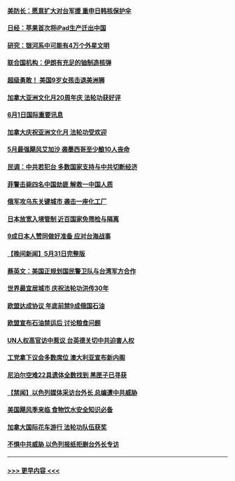 #### [美防长：愿意扩大对台军援 重申日韩核保护伞](../pages/prog202/a103444072.md?t=06012350) 
#### [日经：苹果首次将iPad生产迁出中国](../pages/prog202/a103444044.md?t=06012350) 
#### [研究：银河系中可能有4万个外星文明](../pages/prog202/a103443892.md?t=06012350) 
#### [联合国机构：伊朗有充足的铀制造核弹](../pages/prog202/a103443909.md?t=06012350) 
#### [超级勇敢！ 美国9岁女孩击退美洲狮](../pages/prog202/a103443900.md?t=06012350) 
#### [加拿大亚洲文化月20周年庆 法轮功获好评](../pages/prog202/a103443870.md?t=06012350) 
#### [6月1日国际重要讯息](../pages/prog202/a103443861.md?t=06012350) 
#### [加拿大庆祝亚洲文化月 法轮功受欢迎](../pages/prog202/a103443127.md?t=06012350) 
#### [5月最强飓风艾加沙 袭墨西哥至少酿10人丧命](../pages/prog202/a103443829.md?t=06012350) 
#### [民调：中共若犯台 多数国家支持与中共切断经济](../pages/prog202/a103443805.md?t=06012350) 
#### [菲警击毙四名中国劫匪 解救一中国人质](../pages/prog202/a103443783.md?t=06012350) 
#### [俄军攻乌东关键城市 袭击一座化工厂](../pages/prog202/a103443761.md?t=06012350) 
#### [日本放宽入境管制 近百国家免筛检与隔离](../pages/prog202/a103443636.md?t=06012350) 
#### [9成日本人赞同做好准备 应对台海战事](../pages/prog202/a103443635.md?t=06012350) 
#### [【晚间新闻】5月31日完整版](../pages/prog202/a103443598.md?t=06012350) 
#### [蔡英文：美国正规划国民警卫队与台湾军方合作](../pages/prog202/a103443545.md?t=06012350) 
#### [世界最宜居城市 庆祝法轮功洪传30年](../pages/prog202/a103443362.md?t=06012350) 
#### [欧盟达成协议 年底前禁9成俄国石油](../pages/prog202/a103443358.md?t=06012350) 
#### [欧盟宣布石油禁运后 讨论粮食问题](../pages/prog202/a103443360.md?t=06012350) 
#### [UN人权高官访中惹议 台英德关切中共迫害人权](../pages/prog202/a103443349.md?t=06012350) 
#### [工党拿下议会多数席位 澳大利亚宣布新内阁](../pages/prog202/a103443348.md?t=06012350) 
#### [尼泊尔空难22具遗体全数找到 黑匣子已寻获](../pages/prog202/a103443346.md?t=06012350) 
#### [【禁闻】以色列媒体采访台外长 总编遭中共威胁](../pages/prog202/a103443226.md?t=06012350) 
#### [美国飓风季来临 食物饮水安全知识必备](../pages/prog202/a103443028.md?t=06012350) 
#### [加拿大国际花车游行 法轮功队伍获奖](../pages/prog202/a103442983.md?t=06012350) 
#### [不惧中共威胁 以色列报纸拒删台外长专访](../pages/prog202/a103443012.md?t=06012350) 

----
#### [ >>> 更早内容 <<< ](../indexes/prog202-earlier.md)
